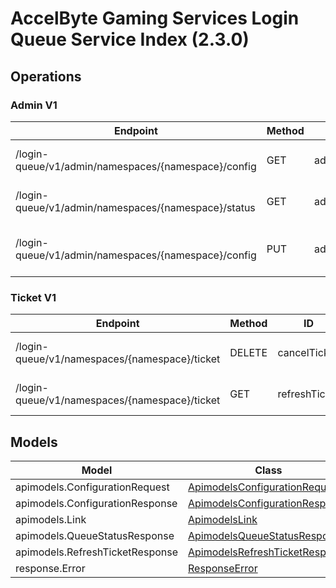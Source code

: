 [//]: # (<< Code generated. DO NOT EDIT!)

[//]: # (<< template file: ags_py_codegen)

# AccelByte Gaming Services Login Queue Service Index (2.3.0)


## Operations

### Admin V1
| Endpoint | Method | ID | Deprecated | Class | Wrapper | Example |
|---|---|---|---|---|---|---|
| /login-queue/v1/admin/namespaces/{namespace}/config | GET | adminGetConfiguration | `false` | [AdminGetConfiguration](../../accelbyte_py_sdk/api/loginqueue/operations/admin_v1/admin_get_configuration.py) | [admin_get_configuration](../../accelbyte_py_sdk/api/loginqueue/wrappers/_admin_v1.py) | [accelbyte_py_sdk_cli loginqueue-admin-get-configuration](../../samples/cli/accelbyte_py_sdk_cli/loginqueue/_admin_get_configuration.py) |
| /login-queue/v1/admin/namespaces/{namespace}/status | GET | adminGetStatus | `false` | [AdminGetStatus](../../accelbyte_py_sdk/api/loginqueue/operations/admin_v1/admin_get_status.py) | [admin_get_status](../../accelbyte_py_sdk/api/loginqueue/wrappers/_admin_v1.py) | [accelbyte_py_sdk_cli loginqueue-admin-get-status](../../samples/cli/accelbyte_py_sdk_cli/loginqueue/_admin_get_status.py) |
| /login-queue/v1/admin/namespaces/{namespace}/config | PUT | adminUpdateConfiguration | `false` | [AdminUpdateConfiguration](../../accelbyte_py_sdk/api/loginqueue/operations/admin_v1/admin_update_configuration.py) | [admin_update_configuration](../../accelbyte_py_sdk/api/loginqueue/wrappers/_admin_v1.py) | [accelbyte_py_sdk_cli loginqueue-admin-update-configuration](../../samples/cli/accelbyte_py_sdk_cli/loginqueue/_admin_update_configuration.py) |

### Ticket V1
| Endpoint | Method | ID | Deprecated | Class | Wrapper | Example |
|---|---|---|---|---|---|---|
| /login-queue/v1/namespaces/{namespace}/ticket | DELETE | cancelTicket | `false` | [CancelTicket](../../accelbyte_py_sdk/api/loginqueue/operations/ticket_v1/cancel_ticket.py) | [cancel_ticket](../../accelbyte_py_sdk/api/loginqueue/wrappers/_ticket_v1.py) | [accelbyte_py_sdk_cli loginqueue-cancel-ticket](../../samples/cli/accelbyte_py_sdk_cli/loginqueue/_cancel_ticket.py) |
| /login-queue/v1/namespaces/{namespace}/ticket | GET | refreshTicket | `false` | [RefreshTicket](../../accelbyte_py_sdk/api/loginqueue/operations/ticket_v1/refresh_ticket.py) | [refresh_ticket](../../accelbyte_py_sdk/api/loginqueue/wrappers/_ticket_v1.py) | [accelbyte_py_sdk_cli loginqueue-refresh-ticket](../../samples/cli/accelbyte_py_sdk_cli/loginqueue/_refresh_ticket.py) |


## Models
| Model | Class |
|---|---|
| apimodels.ConfigurationRequest | [ApimodelsConfigurationRequest](../../accelbyte_py_sdk/api/loginqueue/models/apimodels_configuration_request.py) |
| apimodels.ConfigurationResponse | [ApimodelsConfigurationResponse](../../accelbyte_py_sdk/api/loginqueue/models/apimodels_configuration_response.py) |
| apimodels.Link | [ApimodelsLink](../../accelbyte_py_sdk/api/loginqueue/models/apimodels_link.py) |
| apimodels.QueueStatusResponse | [ApimodelsQueueStatusResponse](../../accelbyte_py_sdk/api/loginqueue/models/apimodels_queue_status_response.py) |
| apimodels.RefreshTicketResponse | [ApimodelsRefreshTicketResponse](../../accelbyte_py_sdk/api/loginqueue/models/apimodels_refresh_ticket_response.py) |
| response.Error | [ResponseError](../../accelbyte_py_sdk/api/loginqueue/models/response_error.py) |
